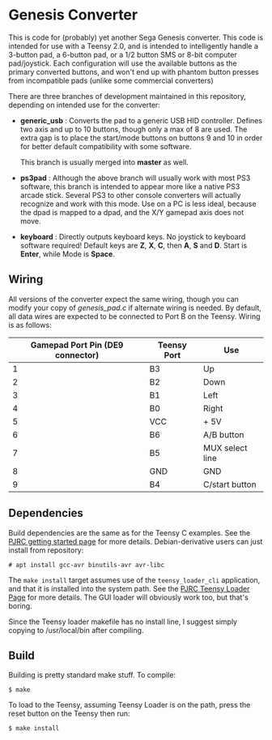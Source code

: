 # Genesis Converter

This is code for (probably) yet another Sega Genesis converter. This code
is intended for use with a Teensy 2.0, and is intended to intelligently
handle a 3-button pad, a 6-button pad, or a 1/2 button SMS or 8-bit computer
pad/joystick. Each configuration will use the available buttons as 
the primary converted buttons, and won't end up with phantom button
presses from incompatible pads (unlike some commercial converters)

There are three branches of development maintained in this repository,
depending on intended use for the converter:

 * **generic_usb** : Converts the pad to a generic USB HID controller. 
    Defines two axis and up to 10 buttons, though only a max of 8 are used.
    The extra gap is to place the start/mode buttons on buttons 9 and 10
    in order for better default compatibility with some software.
    
    This branch is usually merged into **master** as well.
    
 * **ps3pad** : Although the above branch will usually work with most
    PS3 software, this branch is intended to appear more like a native
    PS3 arcade stick. Several PS3 to other console converters will 
    actually recognize and work with this mode. Use on a PC is less
    ideal, because the dpad is mapped to a dpad, and the X/Y gamepad
    axis does not move.

 * **keyboard** : Directly outputs keyboard keys. No joystick to keyboard
    software required! Default keys are **Z**, **X**, **C**, then 
    **A**, **S** and **D**. Start is **Enter**, while Mode is **Space**.


## Wiring

All versions of the converter expect the same wiring, though you can 
modify your copy of *genesis_pad.c* if alternate wiring is needed.
By default, all data wires are expected to be connected to Port B on the
Teensy. Wiring is as follows:

Gamepad Port Pin (DE9 connector) | Teensy Port | Use
-------------------------------- | ----------- | ---
1 | B3 | Up
2 | B2 | Down
3 | B1 | Left
4 | B0 | Right
5 | VCC | + 5V
6 | B6 | A/B button
7 | B5 | MUX select line
8 | GND | GND
9 | B4 | C/start button

## Dependencies

Build dependencies are the same as for the Teensy C examples. See
the [PJRC getting started page](https://www.pjrc.com/teensy/gcc.html) 
for more details. Debian-derivative users can just install from repository:

    # apt install gcc-avr binutils-avr avr-libc

The `make install` target assumes use of the `teensy_loader_cli` 
application, and that it is installed into the system path. See
the [PJRC Teensy Loader Page](https://www.pjrc.com/teensy/loader_cli.html)
for more details. The GUI loader will obviously work too, but that's
boring.

Since the Teensy loader makefile has no install line, I suggest simply
copying to /usr/local/bin after compiling.

## Build

Building is pretty standard make stuff. To compile:

    $ make

To load to the Teensy, assuming Teensy Loader is on the path,
press the reset button on the Teensy then run:

    $ make install
